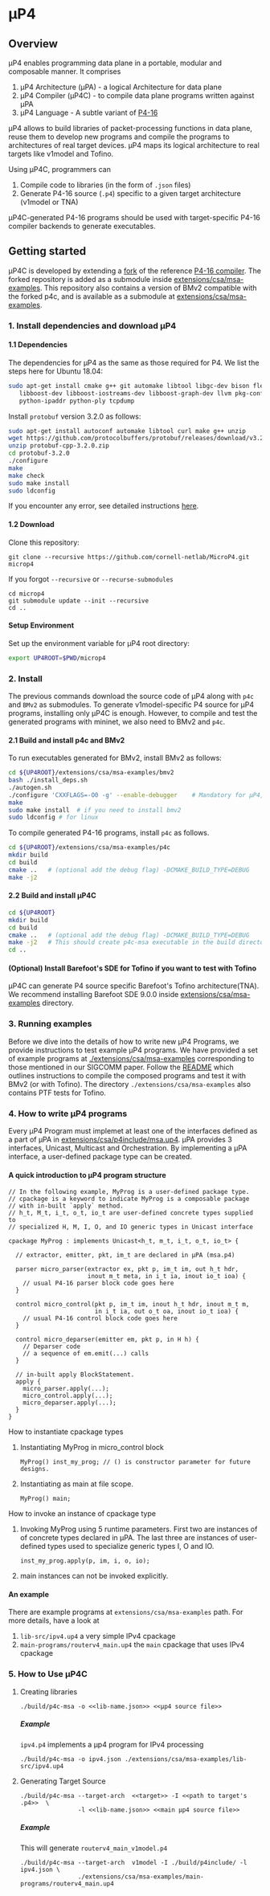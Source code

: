 # μP4 

## Overview
μP4 enables programming data plane in a portable, modular and composable manner. 
It comprises 
1. μP4 Architecture (μPA) - a logical Architecture for data plane
2. μP4 Compiler (μP4C) - to compile data plane programs written against μPA 
3. μP4 Language - A subtle variant of [P4-16](https://p4.org/p4-spec/docs/P4-16-v1.2.1.html)

μP4 allows to build libraries of packet-processing functions in data plane, reuse 
them to develop new programs and compile the programs to architectures of real 
target devices. μP4 maps its logical architecture to real targets like v1model and Tofino.

Using μP4C, programmers can 
1. Compile code to libraries (in the form of `.json` files)
2. Generate P4-16 source (`.p4`) specific to a given target architecture (v1model or TNA)

μP4C-generated P4-16 programs should be used with target-specific P4-16 compiler backends to generate executables.


## Getting started
μP4C is developed by extending a [fork](https://github.com/hksoni/p4c) of the reference
[P4-16 compiler](https://github.com/p4lang/p4c). The forked repository is
added as a submodule inside [extensions/csa/msa-examples](https://github.com/cornell-netlab/MicroP4/tree/master/extensions/csa/msa-examples).
This repository also contains a version of BMv2 compatible with the forked p4c, and is available as a submodule at [extensions/csa/msa-examples](https://github.com/hksoni/behavioral-model/tree/ed0174d54fc12f28b3b7371a7613d6303143daea).

### 1. Install dependencies and download μP4
#### 1.1 Dependencies
The dependencies for μP4 as the same as those required for P4. We list the steps here for Ubuntu 18.04:
```bash
sudo apt-get install cmake g++ git automake libtool libgc-dev bison flex libfl-dev libgmp-dev \
   libboost-dev libboost-iostreams-dev libboost-graph-dev llvm pkg-config python python-scapy \
   python-ipaddr python-ply tcpdump
```

Install `protobuf` version 3.2.0 as follows:
```bash
sudo apt-get install autoconf automake libtool curl make g++ unzip
wget https://github.com/protocolbuffers/protobuf/releases/download/v3.2.0/protobuf-cpp-3.2.0.zip
unzip protobuf-cpp-3.2.0.zip
cd protobuf-3.2.0
./configure
make
make check
sudo make install
sudo ldconfig
```
If you encounter any error, see detailed instructions [here](https://github.com/hksoni/p4c#dependencies).



#### 1.2 Download
Clone this repository: 
```
git clone --recursive https://github.com/cornell-netlab/MicroP4.git microp4 
```

If you forgot `--recursive` or `--recurse-submodules`
```
cd microp4
git submodule update --init --recursive
cd ..
```

#### Setup Environment
Set up the environment variable for μP4 root directory:
```bash
export UP4ROOT=$PWD/microp4
```


### 2. Install 
The previous commands download the source code of μP4 along with `p4c` and `BMv2` as submodules.
To generate v1model-specific P4 source for μP4 programs, installing only μP4C is enough.
However, to compile and test the generated programs with mininet, we also need to BMv2 and `p4c`.

#### 2.1 Build and install p4c and BMv2
To run executables generated for BMv2, install BMv2 as follows:
```bash
cd ${UP4ROOT}/extensions/csa/msa-examples/bmv2
bash ./install_deps.sh
./autogen.sh
./configure 'CXXFLAGS=-O0 -g' --enable-debugger    # Mandatory for μP4, because I will need logs in error scenarios. :)
make
sudo make install  # if you need to install bmv2
sudo ldconfig # for linux
```

To compile generated P4-16 programs, install `p4c` as follows.
```bash
cd ${UP4ROOT}/extensions/csa/msa-examples/p4c
mkdir build
cd build
cmake ..   # (optional add the debug flag) -DCMAKE_BUILD_TYPE=DEBUG  
make -j2
```

#### 2.2 Build and install μP4C
```bash
cd ${UP4ROOT}
mkdir build
cd build
cmake ..   # (optional add the debug flag) -DCMAKE_BUILD_TYPE=DEBUG  
make -j2   # This should create p4c-msa executable in the build directory 
cd ..
```

#### (Optional) Install Barefoot's SDE for Tofino if you want to test with Tofino
μP4C can generate P4 source specific Barefoot's Tofino architecture(TNA).
We recommend installing Barefoot SDE 9.0.0 inside [extensions/csa/msa-examples](https://github.com/cornell-netlab/MicroP4/tree/master/extensions/csa/msa-examples) directory.




### 3. Running examples
Before we dive into the details of how to write new μP4 Programs, we provide instructions to test example μP4 programs.
We have provided a set of example programs at [./extensions/csa/msa-examples](https://github.com/cornell-netlab/MicroP4/tree/master/extensions/csa/msa-examples) corresponding to those mentioned in our SIGCOMM paper.
Follow the [README](https://github.com/cornell-netlab/MicroP4/tree/master/extensions/csa/msa-examples/README.md) which outlines instructions to compile the composed programs and test it with BMv2 (or with Tofino). The directory `./extensions/csa/msa-examples` also contains PTF tests for Tofino.


### 4. How to write μP4 programs
Every μP4 Program must implemet at least one of the interfaces defined as a part of 
μPA in [extensions/csa/p4include/msa.up4](https://github.com/cornell-netlab/MicroP4/blob/master/extensions/csa/p4include/msa.up4). 
μPA provides 3 interfaces, Unicast, Multicast and Orchestration. By implementing a μPA interface, a user-defined package type can be created. 

#### A quick introduction to μP4 program structure
```
// In the following example, MyProg is a user-defined package type.
// cpackage is a keyword to indicate MyProg is a composable package 
// with in-built `apply` method.
// h_t, M_t, i_t, o_t, io_t are user-defined concrete types supplied to 
// specialized H, M, I, O, and IO generic types in Unicast interface

cpackage MyProg : implements Unicast<h_t, m_t, i_t, o_t, io_t> {

  // extractor, emitter, pkt, im_t are declared in μPA (msa.p4)
  
  parser micro_parser(extractor ex, pkt p, im_t im, out h_t hdr,          
                      inout m_t meta, in i_t ia, inout io_t ioa) {
    // usual P4-16 parser block code goes here
  }
  
  control micro_control(pkt p, im_t im, inout h_t hdr, inout m_t m,   
                        in i_t ia, out o_t oa, inout io_t ioa) {
    // usual P4-16 control block code goes here
  }
  
  control micro_deparser(emitter em, pkt p, in H h) {
    // Deparser code
    // a sequence of em.emit(...) calls
  }
  
  // in-built apply BlockStatement.
  apply {
    micro_parser.apply(...);
    micro_control.apply(...);
    micro_deparser.apply(...);
  }
}
```

How to instantiate cpackage types
   1. Instantiating MyProg in micro_control block
      ```
      MyProg() inst_my_prog; // () is constructor parameter for future designs.
      ```
   2. Instantiating as main at file scope.
      ```
      MyProg() main; 
      ```

How to invoke an instance of cpackage type

   1. Invoking MyProg using 5 runtime parameters. 
      First two are instances of of concrete types declared in μPA.
      The last three are instances of user-defined types used 
      to specialize generic types I, O and IO. 
      ```
      inst_my_prog.apply(p, im, i, o, io); 
      ```

   2. main instances can not be invoked explicitly.

#### An example
There are example programs at `extensions/csa/msa-examples` path.
For more details, have a look at
   1. `lib-src/ipv4.up4` a very simple IPv4 cpackage
   2. `main-programs/routerv4_main.up4` the `main` cpackage that uses IPv4 cpackage


### 5. How to Use μP4C
   1. Creating libraries
      ```
      ./build/p4c-msa -o <<lib-name.json>> <<μp4 source file>>
      ```
      ##### Example
      `ipv4.p4` implements a μp4 program for IPv4 processing
      ```
      ./build/p4c-msa -o ipv4.json ./extensions/csa/msa-examples/lib-src/ipv4.up4
      ```

   2. Generating Target Source
      ```
      ./build/p4c-msa --target-arch  <<target>> -I <<path to target's .p4>>  \
                      -l <<lib-name.json>> <<main μp4 source file>>
      ```
      ##### Example
      This will generate `routerv4_main_v1model.p4`
      ```
      ./build/p4c-msa --target-arch  v1model -I ./build/p4include/ -l ipv4.json \
                      ./extensions/csa/msa-examples/main-programs/routerv4_main.up4
      ```
